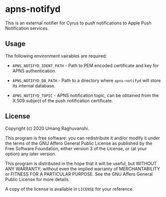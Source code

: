 # apns-notifyd

This is an external notifier for Cyrus to push notifications to Apple Push Notification services.

## Usage

The following environment vairables are required:

- `APNS_NOTIFYD_IDENT_PATH` - Path to PEM encoded certificate and key for APNS authentication.

- `APNS_NOTIFYD_DB_PATH` - Path to a directory where `apns-notifyd` will store its internal database.

- `APNS_NOTIFYD_TOPIC` - APNS notification topic, can be obtained from the X.509 subject of the push notification certificate.

## License

Copyright (c) 2020 Umang Raghuvanshi.

This program is free software: you can redistribute it and/or modify
it under the terms of the GNU Affero General Public License as published
by the Free Software Foundation, either version 3 of the License, or
(at your option) any later version.

This program is distributed in the hope that it will be useful,
but WITHOUT ANY WARRANTY; without even the implied warranty of
MERCHANTABILITY or FITNESS FOR A PARTICULAR PURPOSE. See the
GNU Affero General Public License for more details.

A copy of the license is available in `LICENSE` for your reference.

